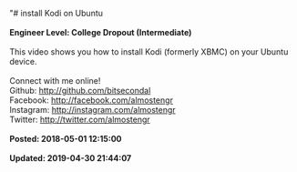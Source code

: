 "# install Kodi on Ubuntu<br /><br />**Engineer Level: College Dropout (Intermediate)** <br /><br />This video shows you how to install Kodi (formerly XBMC) on your Ubuntu device.  <br /><br />Connect with me online!<br />Github: http://github.com/bitsecondal<br />Facebook: http://facebook.com/almostengr<br />Instagram: http://instagram.com/almostengr<br />Twitter: http://twitter.com/almostengr<br /><br />**Posted: 2018-05-01 12:15:00** <br /><br />**Updated: 2019-04-30 21:44:07** <br /><br />
